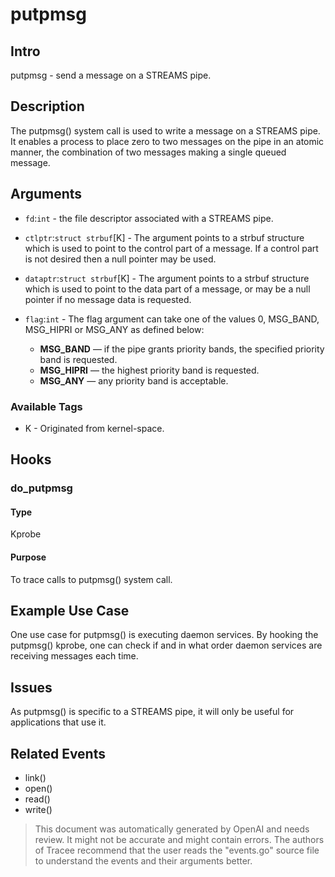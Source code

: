 
# putpmsg

## Intro
putpmsg - send a message on a STREAMS pipe.

## Description
The putpmsg() system call is used to write a message on a STREAMS pipe. It enables a process to place zero to two messages on the pipe in an atomic manner, the combination of two messages making a single queued message.

## Arguments
* `fd`:`int` - the file descriptor associated with a STREAMS pipe.
* `ctlptr`:`struct strbuf`[K] - The argument points to a strbuf structure which is used to point to the control part of a message.  If a control part is not desired then a null pointer may be used.
* `dataptr`:`struct strbuf`[K] - The argument points to a strbuf structure which is used to point to the data part of a message, or may be a null pointer if no message data is requested.
* `flag`:`int` - The flag argument can take one of the values 0, MSG_BAND, MSG_HIPRI or MSG_ANY as defined below:

    * **MSG_BAND** — if the pipe grants priority bands, the specified priority band is requested.
    * **MSG_HIPRI** — the highest priority band is requested.
    * **MSG_ANY** — any priority band is acceptable.

### Available Tags
* K - Originated from kernel-space.

## Hooks
### do_putpmsg
#### Type 
Kprobe
#### Purpose
To trace calls to putpmsg() system call.

## Example Use Case
One use case for putpmsg() is executing daemon services. By hooking the putpmsg() kprobe, one can check if and in what order daemon services are receiving messages each time. 

## Issues
As putpmsg() is specific to a STREAMS pipe, it will only be useful for applications that use it.

## Related Events
* link()
* open()
* read()
* write()

> This document was automatically generated by OpenAI and needs review. It might
> not be accurate and might contain errors. The authors of Tracee recommend that
> the user reads the "events.go" source file to understand the events and their
> arguments better.
